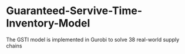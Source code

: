 # Guaranteed-Servive-Time-Inventory-Model
The GSTI model is implemented in Gurobi to solve 38 real-world supply chains

